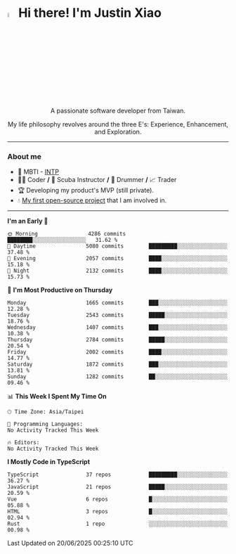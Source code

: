 # <img src="https://media.giphy.com/media/hvRJCLFzcasrR4ia7z/giphy.gif" width="5%">Hi there! I'm Justin Xiao
<p align="center">A passionate software developer from Taiwan.  </p>
<p align="center">My life philosophy revolves around the three E's: Experience, Enhancement, and Exploration.</p>

---
### About me
- 👀 MBTI - [INTP](https://www.16personalities.com/intp-personality)
- 👨‍💻 Coder **/** 🤿 Scuba Instructor **/** 🥁 Drummer **/** 📈 Trader
- 🏆 Developing my product's MVP (still private).
- 💧 [My first open-source project](https://github.com/Game-as-a-Service/Game-Lobby-Web) that I am involved in.

---
<!--START_SECTION:waka-->
**I'm an Early 🐤** 

```text
🌞 Morning                4286 commits        ████████░░░░░░░░░░░░░░░░░   31.62 % 
🌆 Daytime                5080 commits        █████████░░░░░░░░░░░░░░░░   37.48 % 
🌃 Evening                2057 commits        ████░░░░░░░░░░░░░░░░░░░░░   15.18 % 
🌙 Night                  2132 commits        ████░░░░░░░░░░░░░░░░░░░░░   15.73 % 
```
📅 **I'm Most Productive on Thursday** 

```text
Monday                   1665 commits        ███░░░░░░░░░░░░░░░░░░░░░░   12.28 % 
Tuesday                  2543 commits        █████░░░░░░░░░░░░░░░░░░░░   18.76 % 
Wednesday                1407 commits        ███░░░░░░░░░░░░░░░░░░░░░░   10.38 % 
Thursday                 2784 commits        █████░░░░░░░░░░░░░░░░░░░░   20.54 % 
Friday                   2002 commits        ████░░░░░░░░░░░░░░░░░░░░░   14.77 % 
Saturday                 1872 commits        ███░░░░░░░░░░░░░░░░░░░░░░   13.81 % 
Sunday                   1282 commits        ██░░░░░░░░░░░░░░░░░░░░░░░   09.46 % 
```


📊 **This Week I Spent My Time On** 

```text
🕑︎ Time Zone: Asia/Taipei

💬 Programming Languages: 
No Activity Tracked This Week

🔥 Editors: 
No Activity Tracked This Week
```

**I Mostly Code in TypeScript** 

```text
TypeScript               37 repos            █████████░░░░░░░░░░░░░░░░   36.27 % 
JavaScript               21 repos            █████░░░░░░░░░░░░░░░░░░░░   20.59 % 
Vue                      6 repos             █░░░░░░░░░░░░░░░░░░░░░░░░   05.88 % 
HTML                     3 repos             █░░░░░░░░░░░░░░░░░░░░░░░░   02.94 % 
Rust                     1 repo              ░░░░░░░░░░░░░░░░░░░░░░░░░   00.98 % 
```




 Last Updated on 20/06/2025 00:25:10 UTC
<!--END_SECTION:waka-->
